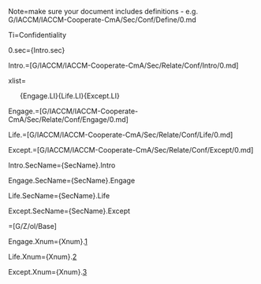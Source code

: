 Note=make sure your document includes definitions - e.g. G/IACCM/IACCM-Cooperate-CmA/Sec/Conf/Define/0.md

Ti=Confidentiality

0.sec={Intro.sec}

Intro.=[G/IACCM/IACCM-Cooperate-CmA/Sec/Relate/Conf/Intro/0.md]

xlist=<ol>{Engage.LI}{Life.LI}{Except.LI}</ol>

Engage.=[G/IACCM/IACCM-Cooperate-CmA/Sec/Relate/Conf/Engage/0.md]

Life.=[G/IACCM/IACCM-Cooperate-CmA/Sec/Relate/Conf/Life/0.md]

Except.=[G/IACCM/IACCM-Cooperate-CmA/Sec/Relate/Conf/Except/0.md]

Intro.SecName={SecName}.Intro

Engage.SecName={SecName}.Engage

Life.SecName={SecName}.Life

Except.SecName={SecName}.Except

=[G/Z/ol/Base]

Engage.Xnum={Xnum}.<a href="#Conf.Engage.Sec" class="xref">1</a>

Life.Xnum={Xnum}.<a href="#Conf.Life.Sec" class="xref">2</a>

Except.Xnum={Xnum}.<a href="#Conf.Except.Sec" class="xref">3</a>
